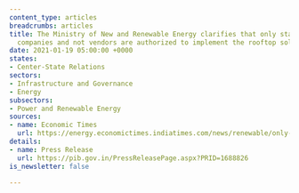 ```yaml
---
content_type: articles
breadcrumbs: articles
title: The Ministry of New and Renewable Energy clarifies that only state power distribution
  companies and not vendors are authorized to implement the rooftop solar scheme
date: 2021-01-19 05:00:00 +0000
states:
- Center-State Relations
sectors:
- Infrastructure and Governance
- Energy
subsectors:
- Power and Renewable Energy
sources:
- name: Economic Times
  url: https://energy.economictimes.indiatimes.com/news/renewable/only-state-discoms-authorised-to-implement-rooftop-solar-scheme-mnre/80288116
details:
- name: Press Release
  url: https://pib.gov.in/PressReleasePage.aspx?PRID=1688826
is_newsletter: false

---
```

